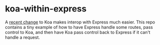 # koa-within-express

A [recent change](https://github.com/koajs/koa/pull/848) to Koa makes interop with Express much easier. This repo contains a tiny example of how to have Express handle some routes, pass control to Koa, and then have Koa pass control back to Express if it can't handle a request.
